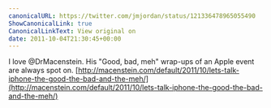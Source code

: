 ```yaml
---
canonicalURL: https://twitter.com/jmjordan/status/121336478965055490
ShowCanonicalLink: true
CanonicalLinkText: View original on
date: 2011-10-04T21:30:45+00:00
---
```

I love @DrMacenstein. His "Good, bad, meh" wrap-ups of an Apple event are always spot on. [http://macenstein.com/default/2011/10/lets-talk-iphone-the-good-the-bad-and-the-meh/](http://macenstein.com/default/2011/10/lets-talk-iphone-the-good-the-bad-and-the-meh/)